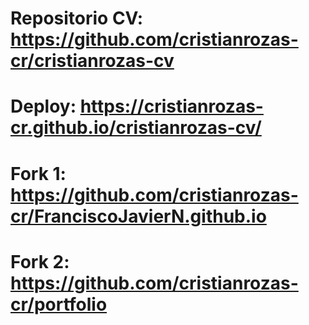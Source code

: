 # Repositorio CV: https://github.com/cristianrozas-cr/cristianrozas-cv
# Deploy: https://cristianrozas-cr.github.io/cristianrozas-cv/
# Fork 1: https://github.com/cristianrozas-cr/FranciscoJavierN.github.io
# Fork 2: https://github.com/cristianrozas-cr/portfolio
